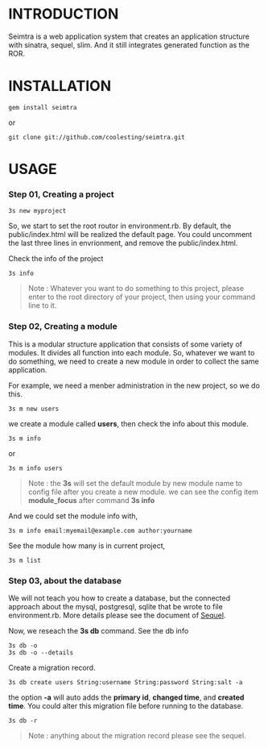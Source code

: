 # INTRODUCTION

Seimtra is a web application system that creates an application structure with sinatra, sequel, slim. And it still integrates generated function as the ROR.


# INSTALLATION

	gem install seimtra

or

	git clone git://github.com/coolesting/seimtra.git


# USAGE


### Step 01, Creating a project

	3s new myproject

So, we start to set the root routor in environment.rb. 
By default, the public/index.html will be realized the default page. 
You could uncomment the last three lines in envrionment, and remove the public/index.html.

Check the info of the project

	3s info

> Note : Whatever you want to do something to this project, please enter to the root directory of your project, then using your command line to it.


### Step 02, Creating a module

This is a modular structure application that consists of some variety of modules.
It divides all function into each module. So, whatever we want to do something, we need to
create a new module in order to collect the same application.

For example, we need a menber administration in the new project, so we do this.

	3s m new users

we create a module called __users__,  then check the info about this module.

	3s m info

or

	3s m info users

> Note : the __3s__ will set the default module by new module name to config file after you create a new module. we can see the config item __module_focus__ after command __3s info__

And we could set the module info with,

	3s m info email:myemail@example.com author:yourname

See the module how many is in current project,

	3s m list


### Step 03, about the database

We will not teach you how to create a database, but the connected approach about the mysql, postgresql, sqlite that be wrote to file environment.rb.
More details please see the document of [Sequel](http://sequel.rubyforge.org/documentation.html).

Now, we reseach the __3s db__ command.
See the db info

	3s db -o
	3s db -o --details

Create a migration record.

	3s db create users String:username String:password String:salt -a

the option __-a__ will auto adds the __primary id__, __changed time__, and __created time__.
You could alter this migration file before running to the database.

	3s db -r

> Note : anything about the migration record please see the sequel.
